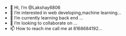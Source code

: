 - 👋 Hi, I’m @Lakshay6806
- 👀 I’m interested in web developing,machine learning...
- 🌱 I’m currently learning back end ...
- 💞️ I’m looking to collaborate on ...
- 📫 How to reach me call me at 8168684192...

<!---
Lakshay6806/Lakshay6806 is a ✨ special ✨ repository because its `README.md` (this file) appears on your GitHub profile.
You can click the Preview link to take a look at your changes.
--->
